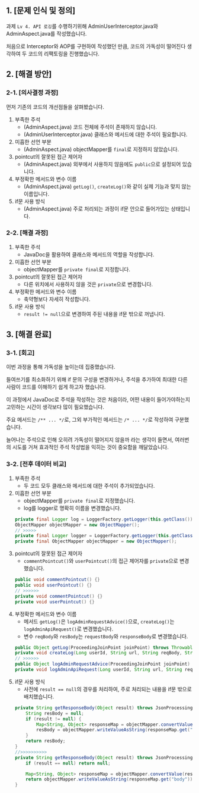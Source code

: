## 1. [문제 인식 및 정의]

과제 `Lv 4. API 로깅`를 수행하기위해 AdminUserInterceptor.java와 AdminAspect.java를 작성했습니다.

처음으로 Interceptor와 AOP를 구현하여 작성했던 만큼, 코드의 가독성이 떨어진다 생각하여 두 코드의 리팩토링을 진행했습니다.


## 2. [해결 방안]
### 2-1. [의사결정 과정]
먼저 기존의 코드의 개선점들을 살펴봤습니다.

1. 부족한 주석
   - (AdminAspect.java) 코드 전체에 주석이 존재하지 않습니다.
   - (AdminUserInterceptor.java) 클래스와 메서드에 대한 주석이 필요합니다.
2. 미흡한 선언 부분
   - (AdminAspect.java) objectMapper를 `final`로 지정하지 않았습니다.
3. pointcut의 잘못된 접근 제어자
   - (AdminAspect.java) 외부에서 사용하지 않음에도 `public`으로 설정되어 있습니다.
4. 부정확한 메서드와 변수 이름
    - (AdminAspect.java) `getLog()`, `createLog()`와 같이 실제 기능과 맞지 않는 이름입니다.
5. if문 사용 방식
   - (AdminAspect.java) 주로 처리되는 과정이 if문 안으로 들어가있는 상태입니다.

### 2-2. [해결 과정]

1. 부족한 주석
   - JavaDoc을 활용하여 클래스와 메서드의 역할을 작성합니다.
2. 미흡한 선언 부분
    - objectMapper를 `private final`로 지정합니다.
3. pointcut의 잘못된 접근 제어자
    - 다른 위치에서 사용하지 않을 것은 `private`으로 변경합니다.
4. 부정확한 메서드와 변수 이름
   - 축약형보다 자세히 작성합니다.
5. if문 사용 방식
   - `result != null`으로 변경하여 주된 내용을 if문 밖으로 꺼냅니다.

## 3. [해결 완료]
### 3-1. [회고]

이번 과정을 통해 가독성을 높이는데 집중했습니다.

들여쓰기를 최소화하기 위해 if 문의 구성을 변경하거나, 주석을 추가하여 최대한 다른 사람이 코드를 이해하기 쉽게 하고자 했습니다.

이 과정에서 JavaDoc로 주석을 작성하는 것은 처음이라, 어떤 내용이 들어가야하는지 고민하는 시간이 생각보다 많이 필요했습니다.

주요 메서드는 `/** ... */`로, 그외 부가적인 메서드는 `/* ... */`로 작성하여 구분했습니다.

늘어나는 주석으로 인해 오히려 가독성이 떨어지지 않을까 라는 생각이 들면서, 여러번의 시도를 거쳐 효과적인 주석 작성법을 익히는 것이 중요함을 깨달았습니다.



### 3-2. [전후 데이터 비교]

1. 부족한 주석
    - 두 코드 모두 클래스와 메서드에 대한 주석이 추가되었습니다.
2. 미흡한 선언 부분
   - objectMapper를 `private final`로 지정했습니다.
   - log를 logger로 명확히 이름을 변경했습니다.
    ```java
    private final Logger log = LoggerFactory.getLogger(this.getClass());
    ObjectMapper objectMapper = new ObjectMapper();
    // >>>>>
    private final Logger logger = LoggerFactory.getLogger(this.getClass());
    private final ObjectMapper objectMapper = new ObjectMapper();
    ```
3. pointcut의 잘못된 접근 제어자
   - `commentPointcut()`와 `userPointcut()`의 접근 제어자를 `private`으로 변경했습니다.
    ```java
    public void commentPointcut() {}
    public void userPointcut() {}
    // >>>>>>
    private void commentPointcut() {}
    private void userPointcut() {}
    ```
4. 부정확한 메서드와 변수 이름
    - 메서드 `getLog()`은 `logAdminRequestAdvice()`으로, `createLog()`는 `logAdminApiRequest()`로 변경했습니다.
    - 변수 `reqBody`와 `resBody`는 `requestBody`와 `responseBody`로 변경했습니다.
    ```java
    public Object getLog(ProceedingJoinPoint joinPoint) throws Throwable {}
    private void createLog(Long userId, String url, String reqBody, String resBody) {}
    // >>>>>>
    public Object logAdminRequestAdvice(ProceedingJoinPoint joinPoint) throws Throwable {}
    private void logAdminApiRequest(Long userId, String url, String requestBody, String responseBody) {}
    ```
5. if문 사용 방식
    - 사전에 `result == null`의 경우를 처리하여, 주로 처리되는 내용을 if문 밖으로 배치했습니다.
    ```java
    private String getResponseBody(Object result) throws JsonProcessingException {
        String resBody = null;
        if (result != null) {
            Map<String, Object> responseMap = objectMapper.convertValue(result, Map.class);
            resBody = objectMapper.writeValueAsString(responseMap.get("body"));
        }
        return resBody;
    }
    //>>>>>>>>>>
    private String getResponseBody(Object result) throws JsonProcessingException {
        if (result == null) return null;

        Map<String, Object> responseMap = objectMapper.convertValue(result, Map.class);
        return objectMapper.writeValueAsString(responseMap.get("body"));
    }
    ```